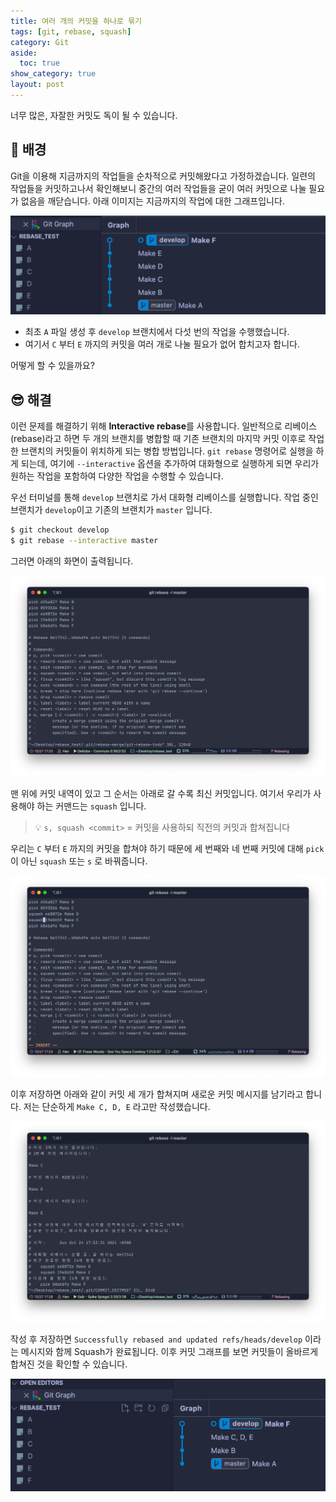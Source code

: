 ```yaml
---
title: 여러 개의 커밋을 하나로 묶기
tags: [git, rebase, squash]
category: Git
aside:
  toc: true
show_category: true
layout: post
---
```


너무 많은, 자잘한 커밋도 독이 될 수 있습니다.

<!--more-->

## 🌃 배경

Git을 이용해 지금까지의 작업들을 순차적으로 커밋해왔다고 가정하겠습니다. 일련의 작업들을 커밋하고나서 확인해보니 중간의 여러 작업들을 굳이 여러 커밋으로 나눌 필요가 없음을 깨닫습니다. 아래 이미지는 지금까지의 작업에 대한 그래프입니다.

![git_graph.png](/assets/images/2021-11-05-git-rebase-interactive/git_graph.png)

- 최초 `A` 파일 생성 후 `develop` 브랜치에서 다섯 번의 작업을 수행했습니다.
- 여기서 `C` 부터 `E` 까지의 커밋을 여러 개로 나눌 필요가 없어 합치고자 합니다.

어떻게 할 수 있을까요?

## 😎 해결

이런 문제를 해결하기 위해 **Interactive rebase**를 사용합니다. 일반적으로 리베이스(rebase)라고 하면 두 개의 브랜치를 병합할 때 기존 브랜치의 마지막 커밋 이후로 작업한 브랜치의 커밋들이 위치하게 되는 병합 방법입니다. `git rebase` 명령어로 실행을 하게 되는데, 여기에 `--interactive` 옵션을 추가하여 대화형으로 실행하게 되면 우리가 원하는 작업을 포함하여 다양한 작업을 수행할 수 있습니다.

우선 터미널를 통해 `develop` 브랜치로 가서 대화형 리베이스를 실행합니다. 작업 중인 브랜치가 `develop`이고 기존의 브랜치가 `master` 입니다. 

```bash
$ git checkout develop
$ git rebase --interactive master
```

그러면 아래의 화면이 출력됩니다. 

![Untitled](/assets/images/2021-11-05-git-rebase-interactive/before_rebase.png)

맨 위에 커밋 내역이 있고 그 순서는 아래로 갈 수록 최신 커밋입니다. 여기서 우리가 사용해야 하는 커맨드는 `squash` 입니다.

> 💡 `s, squash <commit>` = 커밋을 사용하되 직전의 커밋과 합쳐집니다


우리는 `C` 부터 `E` 까지의 커밋을 합쳐야 하기 때문에 세 번째와 네 번째 커밋에 대해 `pick`이 아닌 `squash` 또는 `s` 로 바꿔줍니다. 

![Untitled](/assets/images/2021-11-05-git-rebase-interactive/rebasing.png)

이후 저장하면 아래와 같이 커밋 세 개가 합쳐지며 새로운 커밋 메시지를 남기라고 합니다. 저는 단순하게 `Make C, D, E` 라고만 작성했습니다.

![Untitled](/assets/images/2021-11-05-git-rebase-interactive/rebase_message.png)

작성 후 저장하면 `Successfully rebased and updated refs/heads/develop` 이라는 메시지와 함께 Squash가 완료됩니다. 이후 커밋 그래프를 보면 커밋들이 올바르게 합쳐진 것을 확인할 수 있습니다.

![Untitled](/assets/images/2021-11-05-git-rebase-interactive/after_rebase.png)